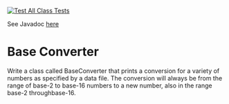 [![Test All Class Tests](https://github.com/a1cd/BaseConverter/actions/workflows/getFiles.yml/badge.svg)](https://github.com/a1cd/BaseConverter/actions/workflows/getFiles.yml)

See Javadoc [here](https://a1cd.github.io/BaseConverter/)

# Base Converter
Write a class called BaseConverter that prints a conversion for a variety of numbers as specified by a data file. The conversion will always be from the range of base-2 to base-16 numbers to a new number, also in the range base-2 throughbase-16.
